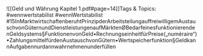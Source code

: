 
![[Geld und Währung Kapitel 1.pdf#page=14]]Tags & Topics:
   #wennwertstabilist
   #wennWertstabilist
   #15InMarktwirtschaftenberuhtPrinzipderArbeitsteilungauffreiwilligemAustauschvonGüternundDienstleistungenaufMärktenØBedarfeinesfunktionierendenGeldsystems§FunktionenvonGeld•RechnungseinheitfürPreise(„numéraire“)•ZahlungsmittelfürdenAustauschvonGütern•Wertspeicherfunktion§GeldkannAufgabennurdannwahrnehmenunderfüllen